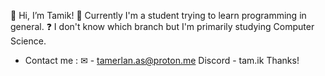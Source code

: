 👋 Hi, I’m Tamik!
📌 Currently I'm a student trying to learn programming in general.
❓ I don't know which branch but I'm primarily studying Computer Science.



- Contact me :
    ✉︎ - tamerlan.as@proton.me
    Discord - tam.ik
Thanks!
